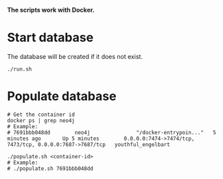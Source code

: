 **The scripts work with Docker.**

# Start database

The database will be created if it does not exist.

```
./run.sh
```

# Populate database

```
# Get the container id
docker ps | grep neo4j
# Example:
# 7691bbb048dd        neo4j               "/docker-entrypoin..."   5 minutes ago       Up 5 minutes        0.0.0.0:7474->7474/tcp, 7473/tcp, 0.0.0.0:7687->7687/tcp   youthful_engelbart

./populate.sh <container-id>
# Example: 
# ./populate.sh 7691bbb048dd
```

